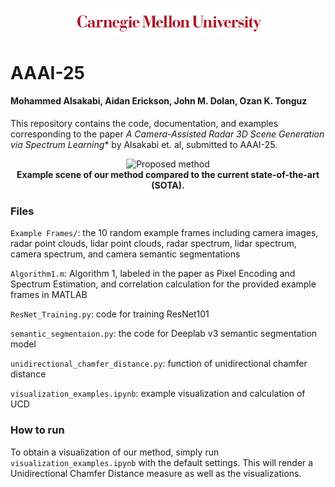 <p align="center">
  <img src = "Figures/Carnegie_Mellon_University.png" width="60%">
</p>

# AAAI-25
#### Mohammed Alsakabi, Aidan Erickson, John M. Dolan, Ozan K. Tonguz

This repository contains the code, documentation, and examples corresponding to the paper *A Camera-Assisted Radar 3D Scene Generation via Spectrum Learning** by Alsakabi et. al, submitted to AAAI-25.

<div align="center">
<p float="center">
<img src="Figures/SoTA_vs_Proposed.gif" alt="Proposed method" width="600"/>
<br />
<b>Example scene of our method compared to the current state-of-the-art (SOTA).</b>
</p>
</div>

### Files

`Example Frames/`: the 10 random example frames including camera images, radar point clouds, lidar point clouds, radar spectrum, lidar spectrum, camera spectrum, and camera semantic segmentations

`Algorithm1.m`: Algorithm 1, labeled in the paper as Pixel Encoding and Spectrum Estimation, and correlation calculation for the provided example frames in MATLAB

`ResNet_Training.py`: code for training ResNet101

`semantic_segmentaion.py`: the code for Deeplab v3 semantic segmentation model

`unidirectional_chamfer_distance.py`: function of unidirectional chamfer distance

`visualization_examples.ipynb`: example visualization and calculation of UCD

### How to run

To obtain a visualization of our method, simply run `visualization_examples.ipynb` with the default settings. This will render a Unidirectional Chamfer Distance measure as well as the visualizations.
